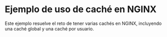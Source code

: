 # Ejemplo de uso de caché en NGINX

Este ejemplo resuelve el reto de tener varias cachés en NGINX, incluyendo una caché global y una caché por usuario.